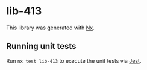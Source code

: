 # lib-413

This library was generated with [Nx](https://nx.dev).

## Running unit tests

Run `nx test lib-413` to execute the unit tests via [Jest](https://jestjs.io).
